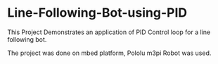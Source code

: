 # Line-Following-Bot-using-PID

This Project Demonstrates an application of PID Control loop for a line following bot.

The project was done on mbed platform, Pololu m3pi Robot was used.

